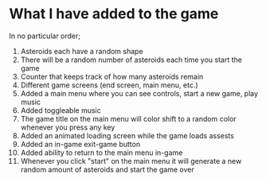 What I have added to the game
===============================
In no particular order;
1. Asteroids each have a random shape
2. There will be a random number of asteroids each time you start the game
3. Counter that keeps track of how many asteroids remain
4. Different game screens (end screen, main menu, etc.)
5. Added a main menu where you can see controls, start a new game, play music
6. Added toggleable music
7. The game title on the main menu will color shift to a random color whenever you press any key
8. Added an animated loading screen while the game loads assests
9. Added an in-game exit-game button
10. Added ability to return to the main menu in-game
11. Whenever you click "start" on the main menu it will generate a new random amount of asteroids and start the game over
